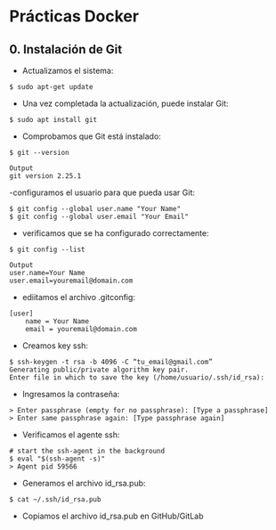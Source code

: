 # Prácticas Docker

## 0. Instalación de Git

- Actualizamos el sistema:

```
$ sudo apt-get update
```

- Una vez completada la actualización, puede instalar Git:

```
$ sudo apt install git
```

- Comprobamos que Git está instalado:

```
$ git --version

Output
git version 2.25.1
```

-configuramos el usuario para que pueda usar Git:

```
$ git config --global user.name "Your Name"
$ git config --global user.email "Your Email"
```

- verificamos que se ha configurado correctamente:

```
$ git config --list

Output
user.name=Your Name
user.email=youremail@domain.com
```

- ediitamos el archivo .gitconfig:

```
[user]
    name = Your Name
    email = youremail@domain.com

```

- Creamos key ssh:

```
$ ssh-keygen -t rsa -b 4096 -C “tu_email@gmail.com”
Generating public/private algorithm key pair.
Enter file in which to save the key (/home/usuario/.ssh/id_rsa):

```

- Ingresamos la contraseña:

```
> Enter passphrase (empty for no passphrase): [Type a passphrase]
> Enter same passphrase again: [Type passphrase again]
```

- Verificamos el agente ssh:

```
# start the ssh-agent in the background
$ eval "$(ssh-agent -s)"
> Agent pid 59566
```

- Generamos el archivo id_rsa.pub:

```
$ cat ~/.ssh/id_rsa.pub
```

- Copiamos el archivo id_rsa.pub en GitHub/GitLab
